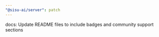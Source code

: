```yaml
---
"@sisu-ai/server": patch
---
```


docs: Update README files to include badges and community support sections
